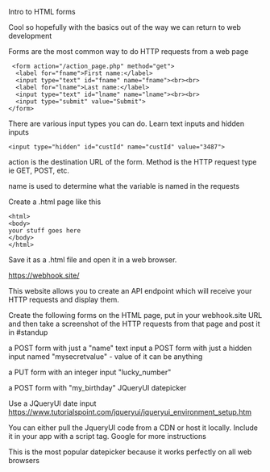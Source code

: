 Intro to HTML forms

Cool so hopefully with the basics out of the way we can return to web development

Forms are the most common way to do HTTP requests from a web page

```
 <form action="/action_page.php" method="get">
  <label for="fname">First name:</label>
  <input type="text" id="fname" name="fname"><br><br>
  <label for="lname">Last name:</label>
  <input type="text" id="lname" name="lname"><br><br>
  <input type="submit" value="Submit">
</form> 
```

There are various input types you can do. Learn text inputs and hidden inputs

`<input type="hidden" id="custId" name="custId" value="3487"> `

action is the destination URL of the form. Method is the HTTP request type ie GET, POST, etc.


name is used to determine what the variable is named in the requests

Create a .html page like this

```
<html>
<body>
your stuff goes here
</body>
</html>
```

Save it as a .html file and open it in a web browser.

https://webhook.site/

This website allows you to create an API endpoint which will receive your HTTP requests and display them.

Create the following forms on the HTML page, put in your webhook.site URL 
and then take a screenshot of the HTTP requests from that page and post it in #standup

a POST form with just a "name" text input
a POST form with just a hidden input named "mysecretvalue" - value of it can be anything

a PUT form with an integer input "lucky_number"

a POST form with "my_birthday" JQueryUI datepicker

Use a JQueryUI date input
https://www.tutorialspoint.com/jqueryui/jqueryui_environment_setup.htm

You can either pull the JqueryUI code from a CDN or host it locally. Include it in your app with a script tag. Google for more instructions

This is the most popular datepicker because it works perfectly on all web browsers